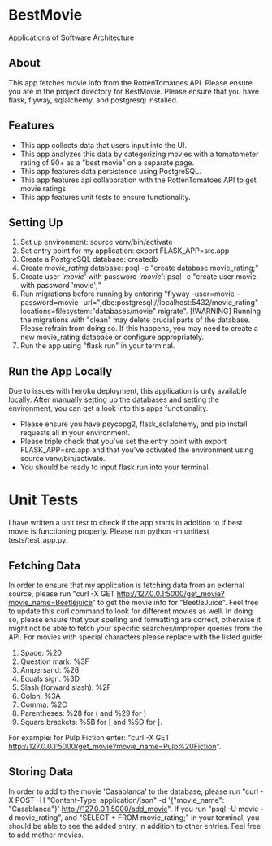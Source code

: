 # BestMovie
Applications of Software Architecture
## About
This app fetches movie info from the RottenTomatoes API. Please ensure you are in the project directory for BestMovie. Please ensure that you have flask, flyway, sqlalchemy, and postgresql installed. 
## Features
- This app collects data that users input into the UI.
- This app analyzes this data by categorizing movies with a tomatometer rating of 90+ as a "best movie" on a separate page.
- This app features data persistence using PostgreSQL.
- This app features api collaboration with the RottenTomatoes API to get movie ratings.
- This app features unit tests to ensure functionality. 
## Setting Up
1. Set up environment: source venv/bin/activate
2. Set entry point for my application: export FLASK_APP=src.app
3. Create a PostgreSQL database: createdb 
4. Create _movie_rating_ database: psql -c "create database movie_rating;"
5. Create user _'movie'_ with password _'movie'_: psql -c "create user movie with password 'movie';"
6. Run migrations before running by entering "flyway -user=movie -password=movie -url="jdbc:postgresql://localhost:5432/movie_rating" -locations=filesystem:"databases/movie" migrate". [!WARNING] Running the migrations with "clean" may delete crucial parts of the database. Please refrain from doing so. If this happens, you may need to create a new movie_rating database or configure appropriately.
7. Run the app using "flask run" in your terminal.

## Run the App Locally
Due to issues with heroku deployment, this application is only available locally. After manually setting up the databases and setting the environment, you can get a look into this apps functionality.
- Please ensure you have psycopg2, flask_sqlalchemy, and pip install requests all in your environment. 
- Please triple check that you've set the entry point with export FLASK_APP=src.app and that you've activated the environment using source venv/bin/activate.
- You should be ready to input flask run into your terminal. 

# Unit Tests
I have written a unit test to check if the app starts in addition to if best movie is functioning properly. Please run python -m unittest tests/test_app.py.

## Fetching Data
In order to ensure that my application is fetching data from an external source, please run "curl -X GET http://127.0.0.1:5000/get_movie?movie_name=Beetlejuice" to get the movie info for "BeetleJuice". Feel free to update this curl command to look for different movies as well. In doing so, please ensure that your spelling and formatting are correct, otherwise it might not be able to fetch your specific searches/improper queries from the API. For movies with special characters please replace with the listed guide: 
1. Space: %20
2. Question mark: %3F
3. Ampersand: %26
4. Equals sign: %3D
5. Slash (forward slash): %2F
6. Colon: %3A
7. Comma: %2C
8. Parentheses: %28 for ( and %29 for )
9. Square brackets: %5B for [ and %5D for ]. 

For example: for Pulp Fiction enter: "curl -X GET http://127.0.0.1:5000/get_movie?movie_name=Pulp%20Fiction". 
## Storing Data
In order to add to the movie 'Casablanca' to the database, please run "curl -X POST -H "Content-Type: application/json" -d '{"movie_name": "Casablanca"}' http://127.0.0.1:5000/add_movie". If you run "psql -U movie -d movie_rating", and "SELECT * FROM movie_rating;" in your terminal, you should be able to see the added entry, in addition to other entries. Feel free to add mother movies.
